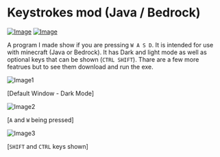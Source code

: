 # Keystrokes mod (Java / Bedrock)

[![Image](https://img.shields.io/badge/Download-V1.0-success?style=for-the-badge)](https://github.com/Basicprogrammer10/AutoClicker/releases/download/1.0.0/AutoClicker.exe) [![Image](https://img.shields.io/badge/.NET-V4.7.2+-informational?style=for-the-badge)](https://dotnet.microsoft.com/)

A program I made show if you are pressing `W A S D`. It is intended for use with minecraft (Java or Bedrock). It has Dark and light mode as well as optional keys that can be shown (`CTRL SHIFT`). Thare are a few more featrues but to see them download and run the exe.

![Image1](https://i.imgur.com/TlnkqhU.png)

[Default Window - Dark Mode]

![Image2](https://i.imgur.com/6IpYiCk.png)

[`A` and `W` being pressed]

![Image3](https://i.imgur.com/MPszMyi.png)

[`SHIFT` and `CTRL` keys shown]
